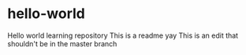 # hello-world
Hello world learning repository
This is a readme yay
This is an edit that shouldn't be in the master branch
